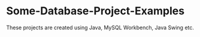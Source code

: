# Some-Database-Project-Examples
These projects are created using Java, MySQL Workbench, Java Swing etc.
